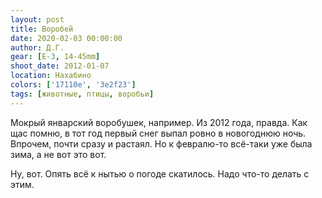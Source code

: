 ```yaml
---
layout: post
title: Воробей
date: 2020-02-03 00:00:00
author: Д.Г.
gear: [E-3, 14-45mm]
shoot_date: 2012-01-07
location: Нахабино
colors: ['17110e', '3e2f23']
tags: [животные, птицы, воробьи]
---
```

Мокрый январский воробушек, например. Из 2012 года, правда. Как щас помню, в тот год первый снег выпал ровно в новогоднюю ночь. Впрочем, почти сразу и растаял. Но к февралю-то всё-таки уже была зима, а не вот это вот.

Ну, вот. Опять всё к нытью о погоде скатилось. Надо что-то делать с этим.
